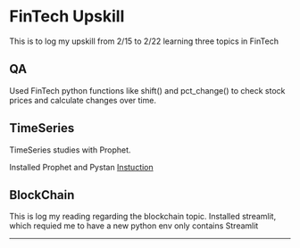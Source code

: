 # FinTech Upskill

This is to log my upskill from 2/15 to 2/22 learning three topics in FinTech



## QA
Used FinTech python functions like shift() and pct_change() to check stock prices and calculate changes over time.


## TimeSeries

TimeSeries studies with Prophet.

Installed Prophet and Pystan
[Instuction](https://github.com/coding-boot-camp/FinTech-Online/blob/9638007cca8e840e21da5560f4467420483c8862/01-Async-Lesson-Plans/11-Time-Series/03-Time_Series_Forecasting/03-Time_Series_Forecasting.md)



## BlockChain

This is log my reading regarding the blockchain topic.
Installed streamlit, which requied me to have a new python env only contains Streamlit


---